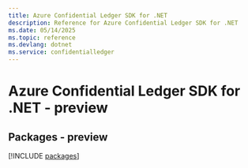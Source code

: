 ```yaml
---
title: Azure Confidential Ledger SDK for .NET
description: Reference for Azure Confidential Ledger SDK for .NET
ms.date: 05/14/2025
ms.topic: reference
ms.devlang: dotnet
ms.service: confidentialledger
---
```

# Azure Confidential Ledger SDK for .NET - preview
## Packages - preview
[!INCLUDE [packages](confidential-ledger-index.md)]